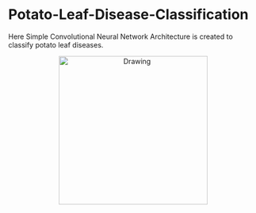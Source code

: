 # Potato-Leaf-Disease-Classification
Here Simple Convolutional Neural Network Architecture is created to classify potato leaf diseases.

<p align="center">
  <img class="center" src ="potato.png" alt="Drawing" style="width: 300px;">
</p>

